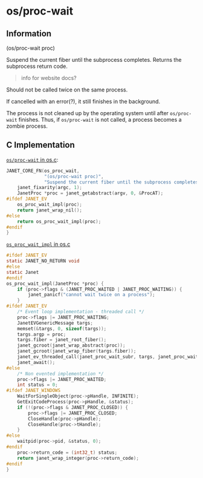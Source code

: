 # os/proc-wait

## Information

(os/proc-wait proc)

Suspend the current fiber until the subprocess completes. Returns the
subprocess return code.

> info for website docs?

Should not be called twice on the same process.

If cancelled with an error(?), it still finishes in the background.

The process is not cleaned up by the operating system until after
`os/proc-wait` finishes.  Thus, if `os/proc-wait` is not called, a
process becomes a zombie process.

## C Implementation

[`os/proc-wait` in os.c](https://github.com/janet-lang/janet/blob/431ecd3d1a4caabc66b62f63c2f83ece2f74e9f9/src/core/os.c#L619-L630):

```c
JANET_CORE_FN(os_proc_wait,
              "(os/proc-wait proc)",
              "Suspend the current fiber until the subprocess completes. Returns the subprocess return code.") {
    janet_fixarity(argc, 1);
    JanetProc *proc = janet_getabstract(argv, 0, &ProcAT);
#ifdef JANET_EV
    os_proc_wait_impl(proc);
    return janet_wrap_nil();
#else
    return os_proc_wait_impl(proc);
#endif
}
```

[`os_proc_wait_impl` in os.c](https://github.com/janet-lang/janet/blob/431ecd3d1a4caabc66b62f63c2f83ece2f74e9f9/src/core/os.c#L579-L617)

```c
#ifdef JANET_EV
static JANET_NO_RETURN void
#else
static Janet
#endif
os_proc_wait_impl(JanetProc *proc) {
    if (proc->flags & (JANET_PROC_WAITED | JANET_PROC_WAITING)) {
        janet_panicf("cannot wait twice on a process");
    }
#ifdef JANET_EV
    /* Event loop implementation - threaded call */
    proc->flags |= JANET_PROC_WAITING;
    JanetEVGenericMessage targs;
    memset(&targs, 0, sizeof(targs));
    targs.argp = proc;
    targs.fiber = janet_root_fiber();
    janet_gcroot(janet_wrap_abstract(proc));
    janet_gcroot(janet_wrap_fiber(targs.fiber));
    janet_ev_threaded_call(janet_proc_wait_subr, targs, janet_proc_wait_cb);
    janet_await();
#else
    /* Non evented implementation */
    proc->flags |= JANET_PROC_WAITED;
    int status = 0;
#ifdef JANET_WINDOWS
    WaitForSingleObject(proc->pHandle, INFINITE);
    GetExitCodeProcess(proc->pHandle, &status);
    if (!(proc->flags & JANET_PROC_CLOSED)) {
        proc->flags |= JANET_PROC_CLOSED;
        CloseHandle(proc->pHandle);
        CloseHandle(proc->tHandle);
    }
#else
    waitpid(proc->pid, &status, 0);
#endif
    proc->return_code = (int32_t) status;
    return janet_wrap_integer(proc->return_code);
#endif
}
```